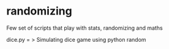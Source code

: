 # randomizing

Few set of scripts that play with stats, randomizing and maths

dice.py = > Simulating dice game using python random
